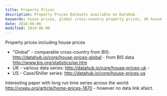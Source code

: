 ```yaml
---
title: Property Prices
description: Property Prices Datasets available on DataHub.
keywords: house prices, global cross-country property prices, UK house prices, US house prices
date: 2018-06-06
modified: 2018-06-06
---
```


Property prices including house prices

* "Global" - comparable cross-country from BIS: http://datahub.io/core/house-prices-global - from BIS data http://www.bis.org/statistics/pp.htm
* UK - various data series: http://datahub.io/core/house-prices-uk -
* US - Case/Shiller series: http://datahub.io/core/house-prices-us

Interesting paper with long run time series across the world: http://voxeu.org/article/home-prices-1870 - however no data link afaict.
